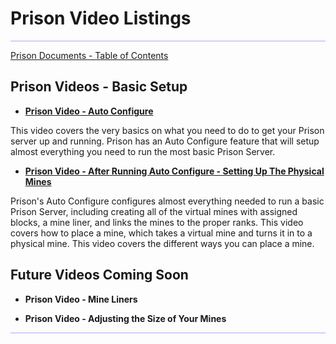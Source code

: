# Prison Video Listings

<hr style="height:1px; border:none; color:#aaf; background-color:#aaf;">

[Prison Documents - Table of Contents](prison_docs_000_toc.md)


## Prison Videos - Basic Setup


* **[Prison Video - Auto Configure](prison_video_001_auto_configure.md)** 

This video covers the very basics on what you need to do to get your Prison server up and running.  Prison has an Auto Configure feature that will setup almost everything you need to run the most basic Prison Server.


* **[Prison Video - After Running Auto Configure - Setting Up The Physical Mines](prison_video_002_after_auto_config.md)** 

Prison's Auto Configure configures almost everything needed to run a basic Prison Server, including creating all of the virtual mines with assigned blocks, a mine liner, and links the mines to the proper ranks. This video covers how to place a mine, which takes a virtual mine and turns it in to a physical mine.  This video covers the different ways you can place a mine.



## Future Videos Coming Soon


* **Prison Video - Mine Liners**


* **Prison Video - Adjusting the Size of Your Mines**



<hr style="height:1px; border:none; color:#aaf; background-color:#aaf;">